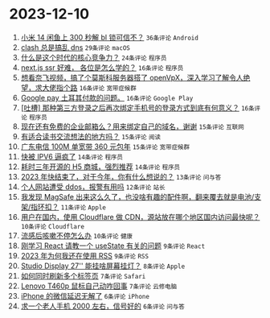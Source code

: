 # 2023-12-10

1. [小米 14 闲鱼上 300 秒解 bl 锁可信不？](https://www.v2ex.com/t/999070) `36条评论` `Android`
1. [clash 总是搞乱 dns](https://www.v2ex.com/t/999090) `29条评论` `macOS`
1. [什么是这个时代的核心竞争力？](https://www.v2ex.com/t/999095) `24条评论` `程序员`
1. [next.js ssr 好难， 各位是怎么学的？](https://www.v2ex.com/t/999133) `16条评论` `程序员`
1. [想看奈飞视频，搞了个莫斯科服务器搭了 openVpX，深入学习了解令人绝望，求大佬指个路](https://www.v2ex.com/t/999126) `16条评论` `宽带症候群`
1. [Google pay 土耳其付款的问题。](https://www.v2ex.com/t/999102) `16条评论` `Google Play`
1. [[吐槽] 那种第三方登录之后再次绑定手机号的登录方式到底有何意义？](https://www.v2ex.com/t/999100) `16条评论` `程序员`
1. [现在还有免费的企业邮箱么？用来绑定自己的域名，谢谢](https://www.v2ex.com/t/999122) `15条评论` `互联网`
1. [有适合读书交流想法的地方吗？](https://www.v2ex.com/t/999103) `15条评论` `阅读`
1. [广东电信 100M 单宽带 360 元包年](https://www.v2ex.com/t/999096) `15条评论` `宽带症候群`
1. [快被 IPV6 逼疯了](https://www.v2ex.com/t/999098) `14条评论` `程序员`
1. [耗时三年开源的 H5 商城，强烈推荐](https://www.v2ex.com/t/999085) `14条评论` `程序员`
1. [2023 年快结束了，对于今年，你有什么想说的？](https://www.v2ex.com/t/999125) `13条评论` `问与答`
1. [个人网站遭受 ddos，报警有用吗](https://www.v2ex.com/t/999071) `12条评论` `站长`
1. [我发现 MagSafe 出来这么久了，也没啥有趣的配件啊，翻来覆去就是电池/支架/指环扣？](https://www.v2ex.com/t/999080) `11条评论` `Apple`
1. [用户在国内，使用 Cloudflare 做 CDN，源站放在哪个地区国内访问最快呢？](https://www.v2ex.com/t/999101) `10条评论` `Cloudflare`
1. [流感后咳嗽不停怎么办](https://www.v2ex.com/t/999093) `10条评论` `健康`
1. [刚学习 React 请教一个 useState 有关的问题](https://www.v2ex.com/t/999119) `9条评论` `React`
1. [2023 年为何我还在使用 RSS](https://www.v2ex.com/t/999116) `9条评论` `RSS`
1. [Studio Display 27'' 能挂啥屏幕挂灯？](https://www.v2ex.com/t/999112) `8条评论` `Apple`
1. [如何同时刷新多个标签页](https://www.v2ex.com/t/999111) `7条评论` `Safari`
1. [Lenovo T460p 鼠标自己动咋回事](https://www.v2ex.com/t/999076) `7条评论` `云修电脑`
1. [iPhone 的微信延迟无解了](https://www.v2ex.com/t/999145) `6条评论` `iPhone`
1. [求一个老人手机 2000 左右，信号好的](https://www.v2ex.com/t/999105) `6条评论` `问与答`
